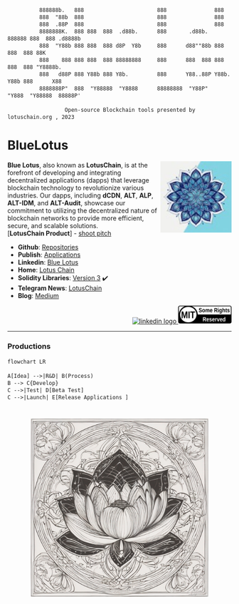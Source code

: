 <!-- ✍️ **Polygon IDM Proposal** [here](https://github.com/blue-lotus-lab/IDM-polygon/tree/main) -->

#

```
          888888b.   888                       888               888                      
          888  "88b  888                       888               888                      
          888  .88P  888                       888               888                      
          8888888K.  888 888  888  .d88b.      888       .d88b.  888888 888  888 .d8888b  
          888  "Y88b 888 888  888 d8P  Y8b     888      d88""88b 888    888  888 88K      
          888    888 888 888  888 88888888     888      888  888 888    888  888 "Y8888b. 
          888   d88P 888 Y88b 888 Y8b.         888      Y88..88P Y88b.  Y88b 888      X88 
          8888888P"  888  "Y88888  "Y8888      88888888  "Y88P"   "Y888  "Y88888  88888P' 

                  Open-source Blockchain tools presented by lotuschain.org , 2023
```

# BlueLotus

<img src="https://github.com/blue-lotus-org/.github/blob/main/profile/BlueLotus.jpg" align="right"
     alt="BlueLotus" width="160" height="160">

**Blue Lotus**, also known as **LotusChain**, is at the forefront of developing and integrating decentralized applications (dapps) that leverage blockchain technology to revolutionize various industries. Our dapps, including **dCDN**, **ALT**, **ALP**, **ALT-IDM**, and **ALT-Audit**, showcase our commitment to utilizing the decentralized nature of blockchain networks to provide more efficient, secure, and scalable solutions.\
[**LotusChain Product**] - [shoot pitch](https://github.com/blue-lotus-org/lotus-products)

- **Github**: [Repositories](https://github.com/blue-lotus-org)
- **Publish**: [Applications](https://github.com/blue-lotus-lab)
- **Linkedin**: [Blue Lotus](https://www.linkedin.com/company/bluelotus-corp)
- **Home**: [Lotus Chain](https://lotuschain.org)
- **Solidity Libraries**: [Version 3](https://github.com/blue-lotus-lab/LibExtentions) ✔️
- **Telegram News**: [LotusChain](https://t.me/lotuschain_org)
- **Blog**: [Medium](https://lotuschain.medium.com/)
<div align="right">
  <a href="https://www.linkedin.com/company/bluelotus-corp" target="_blank">
    <img src="https://raw.githubusercontent.com/maurodesouza/profile-readme-generator/master/src/assets/icons/social/linkedin/default.svg" width="52" height="40" alt="linkedin logo"  />
  </a>
     <a rel="license" href="https://github.com/git/git-scm.com/blob/main/MIT-LICENSE.txt">
          <img alt="MIT License" style="border-width:0" src="https://github.com/blue-lotus-lab/.github/blob/main/profile/MIT.svg" width="120" height="40" />
     </a>
</div>

---

### Productions 
```mermaid
flowchart LR

A[Idea] -->|R&D| B(Process)
B --> C{Develop}
C -->|Test| D[Beta Test]
C -->|Launch| E[Release Applications ]
```

#

<div align="center">
          <img src="https://github.com/blue-lotus-lab/.github/blob/main/profile/lotuschain-lab.png" alt="lotuschain-lab" width="400" />
</div>

#

